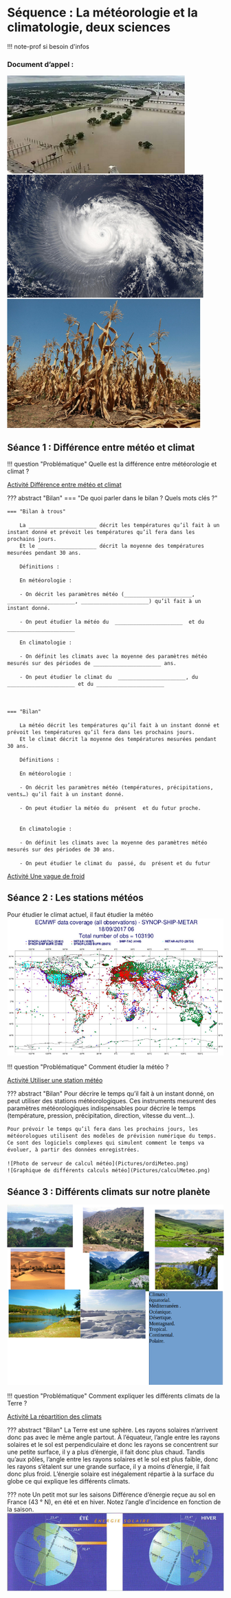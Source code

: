 # Séquence : La météorologie et la climatologie, deux sciences

!!! note-prof
    si besoin d'infos



    
### Document d’appel :
![](Pictures/photoInodation.png)
![](Pictures/cyclone.png)
![](Pictures/secheresse.png)

## Séance 1 : Différence entre météo et climat

!!! question "Problématique"
    Quelle est la différence entre météorologie et climat ?

[Activité Différence entre météo et climat](../diffmeteoclimat)




??? abstract "Bilan"
    === "De quoi parler dans le bilan ? Quels mots clés ?"

    === "Bilan à trous"

        La ______________________ décrit les températures qu’il fait à un instant donné et prévoit les températures qu’il fera dans les prochains jours.  
        Et le ___________________ décrit la moyenne des températures mesurées pendant 30 ans.  

        Définitions :  

        En météorologie :

        - On décrit les paramètres météo (______________________, ______________________, ______________________) qu’il fait à un instant donné.
    
        - On peut étudier la météo du  ______________________  et du ______________________
    
        En climatologie :  

        - On définit les climats avec la moyenne des paramètres météo mesurés sur des périodes de ______________________ ans.
    
        - On peut étudier le climat du  ______________________, du  ______________________ et du ______________________

        

    === "Bilan"

        La météo décrit les températures qu’il fait à un instant donné et prévoit les températures qu’il fera dans les prochains jours.  
        Et le climat décrit la moyenne des températures mesurées pendant 30 ans.  

        Définitions :  

        En météorologie :

        - On décrit les paramètres météo (températures, précipitations, vents…) qu’il fait à un instant donné.
    
        - On peut étudier la météo du  présent  et du futur proche.

    
        En climatologie :  

        - On définit les climats avec la moyenne des paramètres météo mesurés sur des périodes de 30 ans.
    
        - On peut étudier le climat du  passé, du  présent et du futur


<div style="page-break-after: always;"></div>

[Activité Une vague de froid](../exodiffmeteoclimat)


## Séance 2 : Les stations météos



Pour étudier le climat actuel, il faut étudier la météo
![Carte de la position des stations météos](Pictures/carteStationsMeteo.png)


!!! question "Problématique"
    Comment étudier la météo ?


[Activité Utiliser une station météo](../stationMeteo)




??? abstract "Bilan"
    Pour décrire le temps qu’il fait à un instant donné, on peut utiliser des stations météorologiques. Ces instruments mesurent des paramètres météorologiques indispensables pour décrire le temps (température, pression, précipitation, direction, vitesse du vent…).

    Pour prévoir le temps qu’il fera dans les prochains jours, les météorologues utilisent des modèles de prévision numérique du temps. Ce sont des logiciels complexes qui simulent comment le temps va évoluer, à partir des données enregistrées.

    ![Photo de serveur de calcul météo](Pictures/ordiMeteo.png)
    ![Graphique de différents calculs météo](Pictures/calculMeteo.png)

<div style="page-break-after: always;"></div>


## Séance 3 : Différents climats sur notre planète

![Différents climats terrestres](Pictures/photoClimatsTerrestres.png)



!!! question "Problématique"
    Comment expliquer les différents climats de la Terre ?


[Activité La répartition des climats](../repartClimats)



??? abstract "Bilan"
    La Terre est une sphère. Les rayons solaires n’arrivent donc pas avec le même angle partout. À l’équateur, l’angle entre les rayons solaires et le sol est perpendiculaire et donc les rayons se concentrent sur une petite surface, il y a plus d’énergie, il fait donc plus chaud. Tandis qu’aux pôles, l’angle entre les rayons solaires et le sol est plus faible, donc les rayons s’étalent sur une grande surface, il y a moins d’énergie, il fait donc plus froid. L’énergie solaire est inégalement répartie à la surface du globe ce qui explique les différents climats.

??? note
    Un petit mot sur les saisons Différence d’énergie reçue au sol en France (43 ° N), en été et en hiver. Notez l’angle d’incidence en fonction de la saison.
    ![Schéma rayons lumineux en fonction de la période l'année](Pictures/schemaSaisons.png)

<div style="page-break-after: always;"></div>

